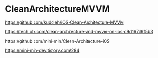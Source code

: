 # CleanArchitectureMVVM



https://github.com/kudoleh/iOS-Clean-Architecture-MVVM

https://tech.olx.com/clean-architecture-and-mvvm-on-ios-c9d167d9f5b3



https://github.com/mini-min/Clean-Architecture-iOS

https://mini-min-dev.tistory.com/284
